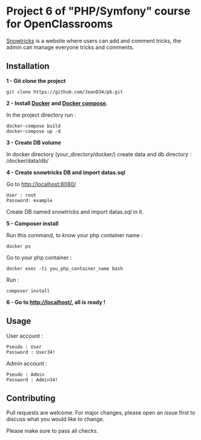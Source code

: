 # Project 6 of "PHP/Symfony" course for OpenClassrooms

[Snowtricks](http://snowtricks.jeandescorps.fr/) is a website where users can add and comment tricks, the admin can manage everyone tricks and comments.

## Installation

__1 - Git clone the project__

```
git clone https://github.com/JeanD34/p6.git
``` 

__2 - Install [Docker](https://docs.docker.com/compose/install/) and [Docker compose](https://docs.docker.com/compose/gettingstarted/).__

In the project directory run : 

```
docker-compose build
docker-compose up -d
```

__3 - Create DB volume__

In docker directory (your_directory/docker/) create data and db directory : /docker/data/db/

__4 - Create snowtricks DB and import datas.sql__

Go to [http://localhost:8080/](http://localhost:8080/)

```
User : root
Password: example
```

Create DB named snowtricks and import datas.sql in it.

__5 - Composer install__

Run this command, to know your php container name : 

```
docker ps
```

Go to your php container :

```
docker exec -ti you_php_container_name bash
```

Run : 

```
composer install
```

__6 - Go to [http://localhost/](http://localhost/), all is ready !__

## Usage

User account :

```
Pseudo : User
Password : User34!
```

Admin account :

```
Pseudo : Admin
Password : Admin34!
```

## Contributing
Pull requests are welcome. For major changes, please open an issue first to discuss what you would like to change.

Please make sure to pass all checks.